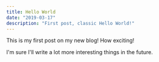 ```yaml
---
title: Hello World
date: "2019-03-17"
description: "First post, classic Hello World!"
---
```


This is my first post on my new blog! How exciting!

I'm sure I'll write a lot more interesting things in the future.
